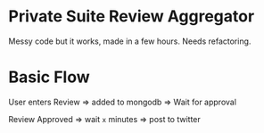 # Private Suite Review Aggregator

Messy code but it works, made in a few hours. Needs refactoring.

# Basic Flow

User enters Review => added to mongodb => Wait for approval

Review Approved => wait `x` minutes => post to twitter
